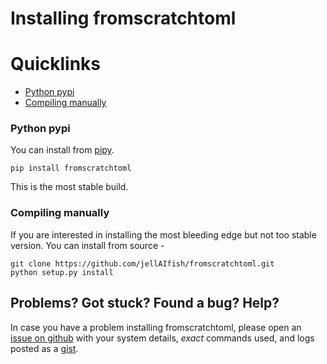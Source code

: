 # Installing fromscratchtoml


# Quicklinks
 * [Python pypi](#pypi)
 * [Compiling manually](#manual)

### Python pypi <a name="pypi"></a>
You can install from [pipy](https://pypi.org/project/fromscratchtoml/).

    pip install fromscratchtoml

This is the most stable build.


### Compiling manually <a name="manual"></a>
If you are interested in installing the most bleeding edge but not too stable version. You can install
from source -  

    git clone https://github.com/jellAIfish/fromscratchtoml.git
    python setup.py install



## Problems? Got stuck? Found a bug? Help?  <a name="manual-problems"></a>
In case you have a problem installing fromscratchtoml, please open an [issue on github](https://github.com/jellAIfish/fromscratchtoml/issues) with your system details, *exact* commands used, and logs posted as a [gist](https://gist.github.com/).
